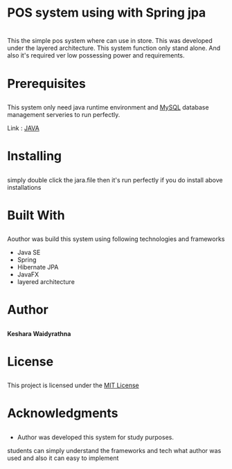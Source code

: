 # POS system using with Spring jpa <h1>

This the simple pos system where can use in store. This was developed under the layered architecture.
This system function only stand alone. And also it's required ver low possessing power and requirements.


# Prerequisites <h2>

This system only need java runtime environment and [MySQL](https://dev.mysql.com/downloads/mysql/) database management serveries to run perfectly.


 Link : [JAVA](https://www.oracle.com/technetwork/java/javase/downloads/jdk8-downloads-2133151.html)


# Installing <h2>

simply double click the jara.file then it's run perfectly if you do install above installations  

# Built With<h2>

Aouthor was build this system using following technologies and frameworks 

* Java SE
* Spring
* Hibernate JPA
* JavaFX
* layered architecture

 # Author <h2>
 
**Keshara Waidyrathna**

# License <h2>

This project is licensed under the [MIT License](LICENSE)

# Acknowledgments <h2>

* Author was developed this system for study purposes.

students can simply understand the frameworks and tech what author was used and also it can easy to implement  
 
 


